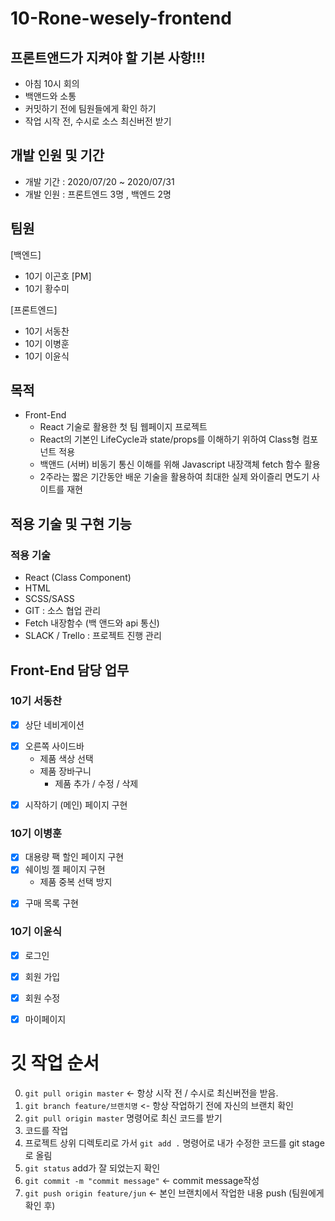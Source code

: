 # 10-Rone-wesely-frontend

## 프론트앤드가 지켜야 할 기본 사항!!!
- 아침 10시 회의
- 백앤드와 소통
- 커밋하기 전에 팀원들에게 확인 하기
- 작업 시작 전, 수시로 소스 최신버전 받기

## 개발 인원 및 기간
- 개발 기간 : 2020/07/20 ~ 2020/07/31
- 개발 인원 : 프론트엔드 3명 , 백엔드 2명


## 팀원
[백엔드]
- 10기 이곤호 [PM]
- 10기 황수미

[프론트엔드]
- 10기 서동찬
- 10기 이병훈
- 10기 이윤식

## 목적
+ Front-End 
  + React 기술로 활용한 첫 팀 웹페이지 프로젝트
  + React의 기본인 LifeCycle과 state/props를 이해하기 위하여 Class형 컴포넌트 적용
  + 백앤드 (서버) 비동기 통신 이해를 위해 Javascript 내장객체 fetch 함수 활용
  + 2주라는 짧은 기간동안 배운 기술을 활용하여 최대한 실제 와이즐리 면도기 사이트를 재현

## 적용 기술 및 구현 기능
### 적용 기술 
- React (Class Component)
- HTML
- SCSS/SASS
- GIT : 소스 협업 관리
- Fetch 내장함수 (백 앤드와 api 통신)
- SLACK / Trello : 프로젝트 진행 관리


## Front-End 담당 업무
### 10기 서동찬
- [x] 상단 네비게이션
+ [x] 오른쪽 사이드바 
  + 제품 색상 선택
  + 제품 장바구니
    + 제품 추가 / 수정 / 삭제 
- [x] 시작하기 (메인) 페이지 구현

### 10기 이병훈
+ [x] 대용량 팩 할인 페이지 구현
+ [x] 쉐이빙 젤 페이지 구현
  + 제품 중복 선택 방지
- [x] 구매 목록 구현

### 10기 이윤식
- [x] 로그인
- [x] 회원 가입
- [x] 회원 수정
- [x] 마이페이지


# 깃 작업 순서
0. `git pull origin master` <- 항상 시작 전 / 수시로 최신버전을 받음.
1. `git branch feature/브랜치명` <- 항상 작업하기 전에 자신의 브랜치 확인
2. `git pull origin master` 명령어로 최신 코드를 받기
3. 코드를 작업
4. 프로젝트 상위 디렉토리로 가서 `git add .` 명령어로 내가 수정한 코드를 git stage로 올림
5. `git status` add가 잘 되었는지 확인
6. `git commit -m "commit message"` <- commit message작성
7. `git push origin feature/jun` <- 본인 브랜치에서 작업한 내용 push (팀원에게 확인 후)
